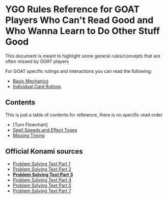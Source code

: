 # YGO Rules Reference for GOAT Players Who Can't Read Good and Who Wanna Learn to Do Other Stuff Good

This document is meant to highlight some general rules/concepts that are often missed by GOAT players

For GOAT specific rulings and interactions you can read the following:

* [Basic Mechanics](https://www.goatformat.com/basics.html)
* [Individual Card Rulings](https://www.goatformat.com/indivrulings.html)

## Contents

This is just a table of contents for reference, there is no specific read order

* [Turn Flowchart]
* [Spell Speeds and Effect Types](./Spell%20Speeds%20and%20Effect%20Types.md)
* [Missing Timing](./Missing%20Timing.md)


## Official Konami sources

* [Problem Solving Text Part 1](https://yugiohblog.konami.com/articles/?p=2906)
* [Problem Solving Text Part 2](https://yugiohblog.konami.com/articles/?p=2915)
* [**Problem Solving Text Part 3**](https://yugiohblog.konami.com/articles/?p=2947)
* [Problem Solving Text Part 4](https://yugiohblog.konami.com/articles/?p=2962)
* [Problem Solving Text Part 5](https://yugiohblog.konami.com/articles/?p=3111)
* [Problem Solving Text Part 7](https://yugiohblog.konami.com/articles/?p=4514)